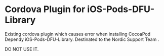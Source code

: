 Cordova Plugin for iOS-Pods-DFU-Library
======

Existing cordova plugin which causes error when installing CocoaPod Dependy iOS-Pods-DFU-Library.
Destinated to the Nordic Support Team .

DO NOT USE IT.
